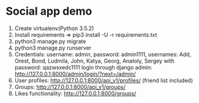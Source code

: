 # Social app demo

1. Create virtualenv(Python 3.5.2)
2. Install requirements => pip3 install -U -r requirements.txt
3. python3 manage.py migrate
4. python3 manage.py runserver
5. Credentials: username: admin, password: admin1111,
    usernames: Add, Orest, Bond, Ludmila, John, Katya, Georg, Anatoly, Sergey
    with password: qazwsxedc1111
    login through django admin: http://127.0.0.1:8000/admin/login/?next=/admin/
6. User profiles: http://127.0.0.1:8000/api_v1/profiles/ (friend list included)
7. Groups: http://127.0.0.1:8000/api_v1/groups/
8. Likes functionality: http://127.0.0.1:8000/groups/ 